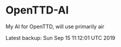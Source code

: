 # OpenTTD-AI
My AI for OpenTTD, will use primarily air

Latest backup: Sun Sep 15 11:12:01 UTC 2019

